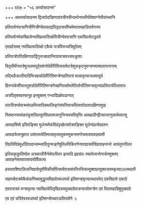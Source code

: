 +++
title = "५६ अर्घ्यासादनम"

+++
अथार्घ्यासादनम द्विजाग्रेदखिणाग्रांस्त्रीस्त्रीन्दर्भानास्तीर्यतेष्वाग्नेयीसंस्थानि

प्रतिपार्वणंपात्राणित्रीणित्रीण्येवासाद्यपितृदात्रपश्चिमेमातामहादिपार्वणस्य

प्रतिपार्वनमेकविप्रत्वेनवविप्रत्वादिपक्षेपित्रीण्येवपात्राणि एकविप्रत्वेतद्धस्ते

एवार्ह्यत्रयम् नवविप्रत्वादिपक्षे एकैकं पात्रंविभज्यत्रिषुदेयम्

प्रतिपात्रोपरिदक्षिणाग्राद्विगुनाःसाग्रानिरग्रावात्रयस्त्रयःकुशाः

पितृतीर्थेनपात्रेषुजलमापूर्र्यशंनोदेवीरितिससर्वपात्रेशुसकृदनुमन्त्रणमाश्वलायनानाम्

तद्भिन्नैःकातीयादिभिःसह्न्नोदेवीरितिमन्त्रेणप्रतिपात्रं मत्न्रावृत्त्याजलमापूर्य

हिरण्यकेशीयास्तुशन्नोदेवीरितिमन्त्रंनेच्छन्तिसर्वमतेतिलोसीतिमन्त्रावृत्त्याप्रतिपात्रंतिलावापः

अत्रपितृशब्दस्यानूह इत्त्युक्तम् गन्धादिप्रक्षेपःप्राग्वत्

ततःपित्रर्घ्यपात्र्म्संपन्नमित्यादियथालिङ्गंसंपत्तिवाचयित्वापोदत्वादक्षिणामुख

स्तिष्ठनसव्यंकरंकुशतिलयुतंविपवामजानुनिन्यस्यपितृप्ति आमहादीन्द्वीत्यान्तानुचार्यभवत्सु

आवाहयिष्ये इतिपङ्क्ति मूर्धन्यमेकंविप्रंपृच्छेत्सर्वत्रपङ्क्ति मूर्धन्यंप्रत्येवप्रश्नः

आवाहयेत्यनुज्ञात उशंतस्त्वेतिमत्न्रावृत्यामुकममुकनामगोत्ररूपमावाहयामी

तिप्रतिविप्रंमूर्धादिपादान्तम्म्सादियुग्माङ्गेषुतिलविकिरणेनावाह्यसर्वविप्रावाहनान्ते आयंतुनःपितर

इतिसकृदुपतिष्ठेत अत्रकातीयैर्नमोवःपितर इत्यादि इहसंतः स्यामेत्यन्तेनार्चनमुक्तम् आवाहनेसव्यापसव्ययोर्विकल्पः

हस्तावशिष्टतिलान्विप्राग्रेभूमौविकीर्यापित्रर्घ्यपात्रसंपत्तिरस्त्वित्युक्वाप्रत्युक्तःसव्य्म्कृत्वाऽधःस्थदर्भेः

सहार्घ्यपात्रमेकैकंपाणिब्यामुद्धृत्यविप्राग्रेस्वधार्घ्या इतिमन्त्रावृत्त्यास्थापयेत् एकविप्रत्वे एकाग्रे

एवपात्रत्रयं मन्त्रावृत्त्या नवविप्रत्वेपितृविप्रत्रयमुख्याग्रेपात्रन्यासोमन्त्रेण एवं पितामहादिषुमुख्याग्रे

एव एवं चत्रिरेवस्वधार्घ्या इतिमन्त्रोच्चारःप्रतिपार्वणे ॥

